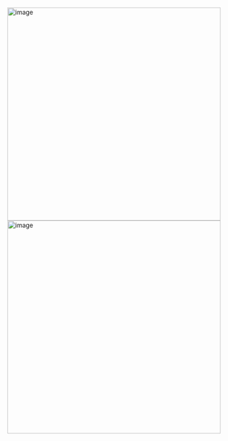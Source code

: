 # 
<img width="483" alt="image" src="https://github.com/user-attachments/assets/7756b6f7-b117-4597-903a-12425f79c611" />
<img width="483" alt="image" src="https://github.com/user-attachments/assets/47bda0e7-456e-432f-a7bd-3750085e2b0d" />

